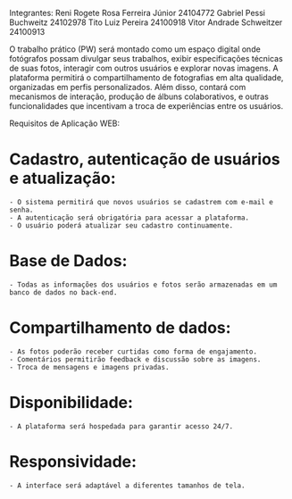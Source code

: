 Integrantes: 
Reni Rogete Rosa Ferreira Júnior 24104772
Gabriel Pessi Buchweitz          24102978
Tito Luiz Pereira                24100918
Vitor Andrade Schweitzer         24100913

O trabalho prático (PW) será montado como um espaço digital onde fotógrafos possam divulgar seus trabalhos, exibir especificações técnicas de suas fotos, interagir com outros usuários e explorar novas imagens. A plataforma permitirá o compartilhamento de fotografias em alta qualidade, organizadas em perfis personalizados. Além disso, contará com mecanismos de interação, produção de álbuns colaborativos, e outras funcionalidades que incentivam a troca de experiências entre os usuários.

Requisitos de Aplicação WEB:
# Cadastro, autenticação de usuários e atualização:
	- O sistema permitirá que novos usuários se cadastrem com e-mail e senha.
	- A autenticação será obrigatória para acessar a plataforma.
	- O usuário poderá atualizar seu cadastro continuamente.

# Base de Dados: 
	- Todas as informações dos usuários e fotos serão armazenadas em um banco de dados no back-end.

# Compartilhamento de dados:
	- As fotos poderão receber curtidas como forma de engajamento.
	- Comentários permitirão feedback e discussão sobre as imagens.
	- Troca de mensagens e imagens privadas.

# Disponibilidade:
	- A plataforma será hospedada para garantir acesso 24/7.

# Responsividade:
	- A interface será adaptável a diferentes tamanhos de tela.
